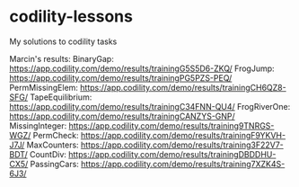 # codility-lessons

My solutions to codility tasks



Marcin's results:
BinaryGap: https://app.codility.com/demo/results/trainingG5S5D6-ZKQ/
FrogJump: https://app.codility.com/demo/results/trainingPG5PZS-PEQ/
PermMissingElem: https://app.codility.com/demo/results/trainingCH6QZ8-SFG/
TapeEquilibrium: https://app.codility.com/demo/results/trainingC34FNN-QU4/
FrogRiverOne: https://app.codility.com/demo/results/trainingCANZYS-GNP/
MissingInteger: https://app.codility.com/demo/results/training9TNRGS-WGZ/
PermCheck: https://app.codility.com/demo/results/trainingF9YKVH-J7J/
MaxCounters: https://app.codility.com/demo/results/training3F22V7-BDT/
CountDiv: https://app.codility.com/demo/results/trainingDBDDHU-CX5/
PassingCars: https://app.codility.com/demo/results/training7XZK4S-6J3/




